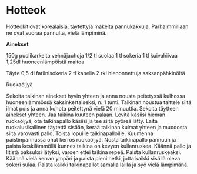 # Hotteok

Hotteokit ovat korealaisia, täytettyjä makeita pannukakkuja. Parhaimmillaan ne ovat suoraa pannulta, vielä lämpiminä.

**Ainekset**

150g puolikarkeita vehnäjauhoja
1/2 tl suolaa
1 tl sokeria
1 tl kuivahiivaa
1,25dl huoneenlämpöistä maitoa

Täyte
0,5 dl fariinisokeria
2 tl kanelia
2 rkl hienonnettuja saksanpähkinöitä

Ruokaöljyä

Sekoita taikinan ainekset hyvin yhteen ja anna nousta peitetyssä kulhossa huoneenlämmössä kaksinkertaiseksi, n. 1 tunti. Taikinan noustua taittele siitä ilmat pois ja anna kohota peitettynä vielä 20 minuuttia. Sekoita täytteen ainekset yhteen. Jaa taikina kuuteen palaan. Levitä käsiisi hieman ruokaöljyä, ota taikinapallo käsiisi ja tee siitä pyöreä lätty. Laita ruokalusikallinen täytettä sisään, kerää taikinan kulmat yhteen ja muodosta siitä varovasti pallo. Toista lopuille taikinapalloille. Kuumenna paistinpannussa ohut kerros ruokaöljyä. Nosta taikinapallo pannuun ja paista keskilämmöllä kunnes taikina on kevyen kullanruskea. Käännä pallo ja litistä paksuksi lätyksi, varoen ettei taikina repeä. Paista kullanruskeaksi. Käännä vielä kerran ympäri ja paista pieni hetki, jotta kaikki sisällä oleva sokeri sulaa. Paista kaikki taikinapallot samalla lailla ja syö vielä lämpimänä.

